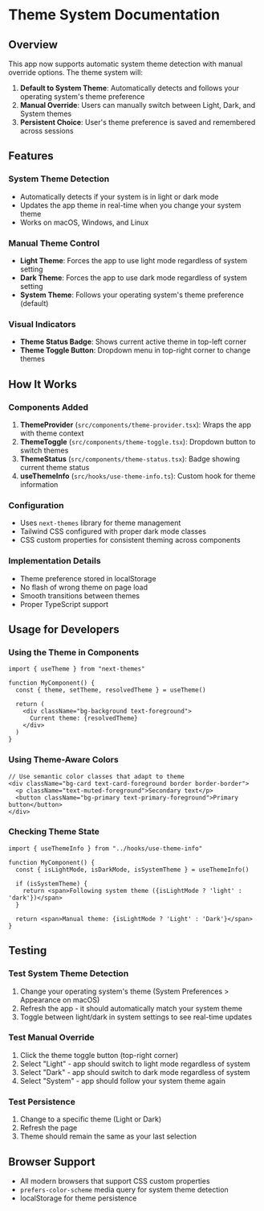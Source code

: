 # Theme System Documentation

## Overview
This app now supports automatic system theme detection with manual override options. The theme system will:

1. **Default to System Theme**: Automatically detects and follows your operating system's theme preference
2. **Manual Override**: Users can manually switch between Light, Dark, and System themes
3. **Persistent Choice**: User's theme preference is saved and remembered across sessions

## Features

### System Theme Detection
- Automatically detects if your system is in light or dark mode
- Updates the app theme in real-time when you change your system theme
- Works on macOS, Windows, and Linux

### Manual Theme Control
- **Light Theme**: Forces the app to use light mode regardless of system setting
- **Dark Theme**: Forces the app to use dark mode regardless of system setting  
- **System Theme**: Follows your operating system's theme preference (default)

### Visual Indicators
- **Theme Status Badge**: Shows current active theme in top-left corner
- **Theme Toggle Button**: Dropdown menu in top-right corner to change themes

## How It Works

### Components Added
1. **ThemeProvider** (`src/components/theme-provider.tsx`): Wraps the app with theme context
2. **ThemeToggle** (`src/components/theme-toggle.tsx`): Dropdown button to switch themes
3. **ThemeStatus** (`src/components/theme-status.tsx`): Badge showing current theme status
4. **useThemeInfo** (`src/hooks/use-theme-info.ts`): Custom hook for theme information

### Configuration
- Uses `next-themes` library for theme management
- Tailwind CSS configured with proper dark mode classes
- CSS custom properties for consistent theming across components

### Implementation Details
- Theme preference stored in localStorage
- No flash of wrong theme on page load
- Smooth transitions between themes
- Proper TypeScript support

## Usage for Developers

### Using the Theme in Components
```tsx
import { useTheme } from "next-themes"

function MyComponent() {
  const { theme, setTheme, resolvedTheme } = useTheme()
  
  return (
    <div className="bg-background text-foreground">
      Current theme: {resolvedTheme}
    </div>
  )
}
```

### Using Theme-Aware Colors
```tsx
// Use semantic color classes that adapt to theme
<div className="bg-card text-card-foreground border border-border">
  <p className="text-muted-foreground">Secondary text</p>
  <button className="bg-primary text-primary-foreground">Primary button</button>
</div>
```

### Checking Theme State
```tsx
import { useThemeInfo } from "../hooks/use-theme-info"

function MyComponent() {
  const { isLightMode, isDarkMode, isSystemTheme } = useThemeInfo()
  
  if (isSystemTheme) {
    return <span>Following system theme ({isLightMode ? 'light' : 'dark'})</span>
  }
  
  return <span>Manual theme: {isLightMode ? 'Light' : 'Dark'}</span>
}
```

## Testing

### Test System Theme Detection
1. Change your operating system's theme (System Preferences > Appearance on macOS)
2. Refresh the app - it should automatically match your system theme
3. Toggle between light/dark in system settings to see real-time updates

### Test Manual Override
1. Click the theme toggle button (top-right corner)
2. Select "Light" - app should switch to light mode regardless of system
3. Select "Dark" - app should switch to dark mode regardless of system  
4. Select "System" - app should follow your system theme again

### Test Persistence
1. Change to a specific theme (Light or Dark)
2. Refresh the page
3. Theme should remain the same as your last selection

## Browser Support
- All modern browsers that support CSS custom properties
- `prefers-color-scheme` media query for system theme detection
- localStorage for theme persistence 